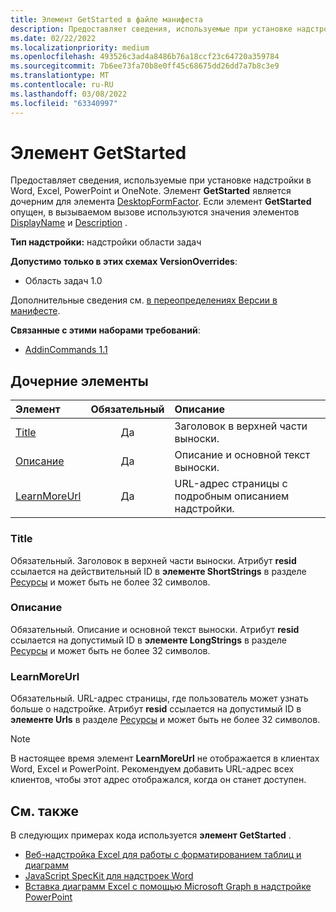```yaml
---
title: Элемент GetStarted в файле манифеста
description: Предоставляет сведения, используемые при установке надстройки в Word, Excel, PowerPoint и OneNote.
ms.date: 02/22/2022
ms.localizationpriority: medium
ms.openlocfilehash: 493526c3ad4a8486b76a18ccf23c64720a359784
ms.sourcegitcommit: 7b6ee73fa70b8e0ff45c68675dd26dd7a7b8c3e9
ms.translationtype: MT
ms.contentlocale: ru-RU
ms.lasthandoff: 03/08/2022
ms.locfileid: "63340997"
---
```

# <a name="getstarted-element"></a>Элемент GetStarted

Предоставляет сведения, используемые при установке надстройки в Word, Excel, PowerPoint и OneNote. Элемент **GetStarted** является дочерним для элемента [DesktopFormFactor](desktopformfactor.md). Если элемент **GetStarted** опущен, в вызываемом вызове используются значения элементов [DisplayName](displayname.md) и [Description](description.md) .

**Тип надстройки:** надстройки области задач

**Допустимо только в этих схемах VersionOverrides**:

- Область задач 1.0

Дополнительные сведения см. [в переопределениях Версии в манифесте](../../develop/add-in-manifests.md#version-overrides-in-the-manifest).

**Связанные с этими наборами требований**:

- [AddinCommands 1.1](../requirement-sets/add-in-commands-requirement-sets.md)

## <a name="child-elements"></a>Дочерние элементы

| Элемент                       | Обязательный | Описание                                        |
|:------------------------------|:--------:|:---------------------------------------------------|
| [Title](#title)               | Да      | Заголовок в верхней части выноски.     |
| [Описание](#description)   | Да      | Описание и основной текст выноски.|
| [LearnMoreUrl](#learnmoreurl) | Да       | URL-адрес страницы с подробным описанием надстройки.   |

### <a name="title"></a>Title 

Обязательный. Заголовок в верхней части выноски. Атрибут **resid** ссылается на действительный ID в **элементе ShortStrings** в разделе [Ресурсы](resources.md) и может быть не более 32 символов.

### <a name="description"></a>Описание

Обязательный. Описание и основной текст выноски. Атрибут **resid** ссылается на допустимый ID в **элементе LongStrings** в разделе [Ресурсы](resources.md) и может быть не более 32 символов.

### <a name="learnmoreurl"></a>LearnMoreUrl

Обязательный. URL-адрес страницы, где пользователь может узнать больше о надстройке. Атрибут **resid** ссылается на допустимый ID в **элементе Urls** в разделе [Ресурсы](resources.md) и может быть не более 32 символов.

> [!NOTE]
> В настоящее время элемент **LearnMoreUrl** не отображается в клиентах Word, Excel и PowerPoint. Рекомендуем добавить URL-адрес всех клиентов, чтобы этот адрес отображался, когда он станет доступен. 

## <a name="see-also"></a>См. также

В следующих примерах кода используется **элемент GetStarted** .

* [Веб-надстройка Excel для работы с форматированием таблиц и диаграмм](https://github.com/OfficeDev/Excel-Add-in-JavaScript-SalesTracker)
* [JavaScript SpecKit для надстроек Word](https://github.com/OfficeDev/Word-Add-in-JS-SpecKit)
* [Вставка диаграмм Excel с помощью Microsoft Graph в надстройке PowerPoint](https://github.com/OfficeDev/PowerPoint-Add-in-Microsoft-Graph-ASPNET-InsertChart)
